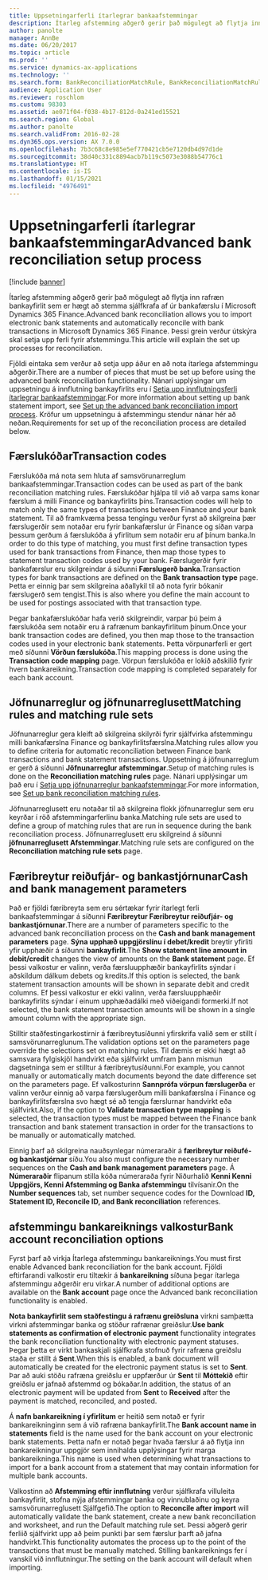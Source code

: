 ```yaml
---
title: Uppsetningarferli ítarlegrar bankaafstemmingar
description: Ítarleg afstemming aðgerð gerir það mögulegt að flytja inn rafræn bankayfirlit sem er hægt að stemma sjálfkrafa af úr bankafærslu í Microsoft Dynamics 365 Finance. Þessi grein útskýrir uppsetningarferli fyrir afstemmingu.
author: panolte
manager: AnnBe
ms.date: 06/20/2017
ms.topic: article
ms.prod: ''
ms.service: dynamics-ax-applications
ms.technology: ''
ms.search.form: BankReconciliationMatchRule, BankReconciliationMatchRuleSet
audience: Application User
ms.reviewer: roschlom
ms.custom: 98303
ms.assetid: ae071f04-f038-4b17-812d-0a241ed15521
ms.search.region: Global
ms.author: panolte
ms.search.validFrom: 2016-02-28
ms.dyn365.ops.version: AX 7.0.0
ms.openlocfilehash: 7b3c68c8e985e5ef770421cb5e7120db4d97d1de
ms.sourcegitcommit: 38d40c331c8894acb7b119c5073e3088b54776c1
ms.translationtype: HT
ms.contentlocale: is-IS
ms.lasthandoff: 01/15/2021
ms.locfileid: "4976491"
---
```

# <a name="advanced-bank-reconciliation-setup-process"></a><span data-ttu-id="5107b-104">Uppsetningarferli ítarlegrar bankaafstemmingar</span><span class="sxs-lookup"><span data-stu-id="5107b-104">Advanced bank reconciliation setup process</span></span>

[!include [banner](../includes/banner.md)]

<span data-ttu-id="5107b-105">Ítarleg afstemming aðgerð gerir það mögulegt að flytja inn rafræn bankayfirlit sem er hægt að stemma sjálfkrafa af úr bankafærslu í Microsoft Dynamics 365 Finance.</span><span class="sxs-lookup"><span data-stu-id="5107b-105">Advanced bank reconciliation allows you to import electronic bank statements and automatically reconcile with bank transactions in Microsoft Dynamics 365 Finance.</span></span> <span data-ttu-id="5107b-106">Þessi grein verður útskýra skal setja upp ferli fyrir afstemmingu.</span><span class="sxs-lookup"><span data-stu-id="5107b-106">This article will explain the set up processes for reconciliation.</span></span>  

<span data-ttu-id="5107b-107">Fjöldi eintaka sem verður að setja upp áður en að nota ítarlega afstemmingu aðgerðir.</span><span class="sxs-lookup"><span data-stu-id="5107b-107">There are a number of pieces that must be set up before using the advanced bank reconciliation functionality.</span></span> <span data-ttu-id="5107b-108">Nánari upplýsingar um uppsetningu á innflutning bankayfirlits eru í [Setja upp innflutningsferli ítarlegrar bankaafstemmingar](set-up-advanced-bank-reconciliation-import-process.md).</span><span class="sxs-lookup"><span data-stu-id="5107b-108">For more information about setting up bank statement import, see [Set up the advanced bank reconciliation import process](set-up-advanced-bank-reconciliation-import-process.md).</span></span>  <span data-ttu-id="5107b-109">Kröfur um uppsetningu á afstemmingu stendur nánar hér að neðan.</span><span class="sxs-lookup"><span data-stu-id="5107b-109">Requirements for set up of the reconciliation process are detailed below.</span></span>

## <a name="transaction-codes"></a><span data-ttu-id="5107b-110">Færslukóðar</span><span class="sxs-lookup"><span data-stu-id="5107b-110">Transaction codes</span></span>
<span data-ttu-id="5107b-111">Færslukóða má nota sem hluta af samsvörunarreglum bankaafstemmingar.</span><span class="sxs-lookup"><span data-stu-id="5107b-111">Transaction codes can be used as part of the bank reconciliation matching rules.</span></span> <span data-ttu-id="5107b-112">Færslukóðar hjálpa til við að varpa sams konar færslum á milli Finance og bankayfirlits þíns.</span><span class="sxs-lookup"><span data-stu-id="5107b-112">Transaction codes will help to match only the same types of transactions between Finance and your bank statement.</span></span> <span data-ttu-id="5107b-113">Til að framkvæma þessa tengingu verður fyrst að skilgreina þær færslugerðir sem notaðar eru fyrir bankafærslur úr Finance og síðan varpa þessum gerðum á færslukóða á yfirlitum sem notaðir eru af þínum banka.</span><span class="sxs-lookup"><span data-stu-id="5107b-113">In order to do this type of matching, you must first define transaction types used for bank transactions from Finance, then map those types to statement transaction codes used by your bank.</span></span> <span data-ttu-id="5107b-114">Færslugerðir fyrir bankafærslur eru skilgreindar á síðunni **Færslugerð banka**.</span><span class="sxs-lookup"><span data-stu-id="5107b-114">Transaction types for bank transactions are defined on the **Bank transaction type** page.</span></span> <span data-ttu-id="5107b-115">Þetta er einnig þar sem skilgreina aðallykil til að nota fyrir bókanir færslugerð sem tengist.</span><span class="sxs-lookup"><span data-stu-id="5107b-115">This is also where you define the main account to be used for postings associated with that transaction type.</span></span> 

<span data-ttu-id="5107b-116">Þegar bankafærslukóðar hafa verið skilgreindir, varpar þú þeim á færslukóða sem notaðir eru á rafrænum bankayfirlitum þínum.</span><span class="sxs-lookup"><span data-stu-id="5107b-116">Once your bank transaction codes are defined, you then map those to the transaction codes used in your electronic bank statements.</span></span> <span data-ttu-id="5107b-117">Þetta vörpunarferli er gert með síðunni **Vörðun færslukóða**.</span><span class="sxs-lookup"><span data-stu-id="5107b-117">This mapping process is done using the **Transaction code mapping** page.</span></span> <span data-ttu-id="5107b-118">Vörpun færslukóða er lokið aðskilið fyrir hvern bankareikning.</span><span class="sxs-lookup"><span data-stu-id="5107b-118">Transaction code mapping is completed separately for each bank account.</span></span>

## <a name="matching-rules-and-matching-rule-sets"></a><span data-ttu-id="5107b-119">Jöfnunarreglur og jöfnunarreglusett</span><span class="sxs-lookup"><span data-stu-id="5107b-119">Matching rules and matching rule sets</span></span>
<span data-ttu-id="5107b-120">Jöfnunarreglur gera kleift að skilgreina skilyrði fyrir sjálfvirka afstemmingu milli bankafærslna Finance og bankayfirlitsfærslna.</span><span class="sxs-lookup"><span data-stu-id="5107b-120">Matching rules allow you to define criteria for automatic reconciliation between Finance bank transactions and bank statement transactions.</span></span> <span data-ttu-id="5107b-121">Uppsetning á jöfnunarreglum er gerð á síðunni **Jöfnunarreglur afstemmingar**.</span><span class="sxs-lookup"><span data-stu-id="5107b-121">Setup of matching rules is done on the **Reconciliation matching rules** page.</span></span> <span data-ttu-id="5107b-122">Nánari upplýsingar um það eru í [Setja upp jöfnunarreglur bankaafstemmingar](set-up-bank-reconciliation-matching-rules.md).</span><span class="sxs-lookup"><span data-stu-id="5107b-122">For more information, see [Set up bank reconciliation matching rules](set-up-bank-reconciliation-matching-rules.md).</span></span> 

<span data-ttu-id="5107b-123">Jöfnunarreglusett eru notaðar til að skilgreina flokk jöfnunarreglur sem eru keyrðar í röð afstemmingarferlinu banka.</span><span class="sxs-lookup"><span data-stu-id="5107b-123">Matching rule sets are used to define a group of matching rules that are run in sequence during the bank reconciliation process.</span></span>  <span data-ttu-id="5107b-124">Jöfnunarreglusett eru skilgreind á síðunni **jöfnunarreglusett Afstemmingar**.</span><span class="sxs-lookup"><span data-stu-id="5107b-124">Matching rule sets are configured on the **Reconciliation matching rule sets** page.</span></span>

## <a name="cash-and-bank-management-parameters"></a><span data-ttu-id="5107b-125">Færibreytur reiðufjár- og bankastjórnunar</span><span class="sxs-lookup"><span data-stu-id="5107b-125">Cash and bank management parameters</span></span>
<span data-ttu-id="5107b-126">Það er fjöldi færibreyta sem eru sértækar fyrir ítarlegt ferli bankaafstemmingar á síðunni **Færibreytur Færibreytur reiðufjár- og bankastjórnunar**.</span><span class="sxs-lookup"><span data-stu-id="5107b-126">There are a number of parameters specific to the advanced bank reconciliation process on the **Cash and bank management parameters** page.</span></span>  <span data-ttu-id="5107b-127">**Sýna upphæð uppgjörslínu í debet/kredit** breytir yfirliti yfir upphæðir á síðunni **bankayfirlit**.</span><span class="sxs-lookup"><span data-stu-id="5107b-127">The **Show statement line amount in debit/credit** changes the view of amounts on the **Bank statement** page.</span></span> <span data-ttu-id="5107b-128">Ef þessi valkostur er valinn, verða færsluupphæðir bankayfirlits sýndar í aðskildum dálkum debets og kredits.</span><span class="sxs-lookup"><span data-stu-id="5107b-128">If this option is selected, the bank statement transaction amounts will be shown in separate debit and credit columns.</span></span> <span data-ttu-id="5107b-129">Ef þessi valkostur er ekki valinn, verða færsluupphæðir bankayfirlits sýndar í einum upphæðadálki með viðeigandi formerki.</span><span class="sxs-lookup"><span data-stu-id="5107b-129">If not selected, the bank statement transaction amounts will be shown in a single amount column with the appropriate sign.</span></span> 

<span data-ttu-id="5107b-130">Stilltir staðfestingarkostirnir á færibreytusíðunni yfirskrifa valið sem er stillt í samsvörunarreglunum.</span><span class="sxs-lookup"><span data-stu-id="5107b-130">The validation options set on the parameters page override the selections set on matching rules.</span></span> <span data-ttu-id="5107b-131">Til dæmis er ekki hægt að samsvara fylgiskjöl handvirkt eða sjálfvirkt umfram þann mismun dagsetninga sem er stilltur á færibreytusíðunni.</span><span class="sxs-lookup"><span data-stu-id="5107b-131">For example, you cannot manually or automatically match documents beyond the date difference set on the parameters page.</span></span> <span data-ttu-id="5107b-132">Ef valkosturinn **Sannprófa vörpun færslugerða** er valinn verður einnig að varpa færslugerðum milli bankafærslna í Finance og bankayfirlitsfærslna svo hægt sé að tengja færslurnar handvirkt eða sjálfvirkt.</span><span class="sxs-lookup"><span data-stu-id="5107b-132">Also, if the option to **Validate transaction type mapping** is selected, the transaction types must be mapped between the Finance bank transaction and bank statement transaction in order for the transactions to be manually or automatically matched.</span></span> 

<span data-ttu-id="5107b-133">Einnig þarf að skilgreina nauðsynlegar númeraraðir á **færibreytur reiðufé- og bankastjórnar** síðu.</span><span class="sxs-lookup"><span data-stu-id="5107b-133">You also must configure the necessary number sequences on the **Cash and bank management parameters** page.</span></span>  <span data-ttu-id="5107b-134">Á **Númeraraðir** flipanum stilla kóða númeraraða fyrir Niðurhalið **Kenni Kenni Uppgjörs, Kenni Afstemming og Banka afstemmingu** tilvísanir.</span><span class="sxs-lookup"><span data-stu-id="5107b-134">On the **Number sequences** tab, set number sequence codes for the Download **ID, Statement ID, Reconcile ID, and Bank reconciliation** references.</span></span>

## <a name="bank-account-reconciliation-options"></a><span data-ttu-id="5107b-135">afstemmingu bankareiknings valkostur</span><span class="sxs-lookup"><span data-stu-id="5107b-135">Bank account reconciliation options</span></span>
<span data-ttu-id="5107b-136">Fyrst þarf að virkja Ítarlega afstemmingu bankareiknings.</span><span class="sxs-lookup"><span data-stu-id="5107b-136">You must first enable Advanced bank reconciliation for the bank account.</span></span> <span data-ttu-id="5107b-137">Fjöldi eftirfarandi valkostir eru tiltækir á **bankareikning** síðuna þegar ítarlega afstemmingu aðgerðir eru virkar.</span><span class="sxs-lookup"><span data-stu-id="5107b-137">A number of additional options are available on the **Bank account** page once the Advanced bank reconciliation functionality is enabled.</span></span> 

<span data-ttu-id="5107b-138">**Nota bankayfirlit sem staðfestingu á rafrænu greiðsluna** virkni samþætta virkni afstemmingar banka og stöður rafrænar greiðslur.</span><span class="sxs-lookup"><span data-stu-id="5107b-138">**Use bank statements as confirmation of electronic payment** functionality integrates the bank reconciliation functionality with electronic payment statuses.</span></span> <span data-ttu-id="5107b-139">Þegar þetta er virkt bankaskjali sjálfkrafa stofnuð fyrir rafræna greiðslu staða er stillt á **Sent**.</span><span class="sxs-lookup"><span data-stu-id="5107b-139">When this is enabled, a bank document will automatically be created for the electronic payment status is set to **Sent**.</span></span> <span data-ttu-id="5107b-140">Þar að auki stöðu rafræna greiðslu er uppfærður úr **Sent** til **Móttekið** eftir greiðslu er jafnað afstemmd og bókaðar.</span><span class="sxs-lookup"><span data-stu-id="5107b-140">In addition, the status of an electronic payment will be updated from **Sent** to **Received** after the payment is matched, reconciled, and posted.</span></span> 

<span data-ttu-id="5107b-141">Á **nafn bankareikning í yfirlitum** er heitið sem notað er fyrir bankareikninginn sem á við rafræna bankayfirlit.</span><span class="sxs-lookup"><span data-stu-id="5107b-141">The **Bank account name in statements** field is the name used for the bank account on your electronic bank statements.</span></span> <span data-ttu-id="5107b-142">Þetta nafn er notað þegar hvaða færslur á að flytja inn bankareikningur uppgjör sem innihalda upplýsingar fyrir marga bankareikninga.</span><span class="sxs-lookup"><span data-stu-id="5107b-142">This name is used when determining what transactions to import for a bank account from a statement that may contain information for multiple bank accounts.</span></span> 

<span data-ttu-id="5107b-143">Valkostinn að **Afstemming eftir innflutning** verður sjálfkrafa villuleita bankayfirlit, stofna nýja afstemmingar banka og vinnublaðinu og keyra samsvörunarreglusett Sjálfgefið.</span><span class="sxs-lookup"><span data-stu-id="5107b-143">The option to **Reconcile after import** will automatically validate the bank statement, create a new bank reconciliation and worksheet, and run the Default matching rule set.</span></span> <span data-ttu-id="5107b-144">Þessi aðgerð gerir ferliið sjálfvirkt upp að þeim punkti þar sem færslur þarft að jafna handvirkt.</span><span class="sxs-lookup"><span data-stu-id="5107b-144">This functionality automates the process up to the point of the transactions that must be manually matched.</span></span> <span data-ttu-id="5107b-145">Stilling bankareiknings fer í vanskil við innflutningur.</span><span class="sxs-lookup"><span data-stu-id="5107b-145">The setting on the bank account will default when importing.</span></span>



